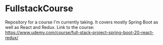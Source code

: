 # FullstackCourse
Repository for a course I'm currently taking. It covers mostly Spring Boot as well as React and Redux. Link to the course: https://www.udemy.com/course/full-stack-project-spring-boot-20-react-redux/
